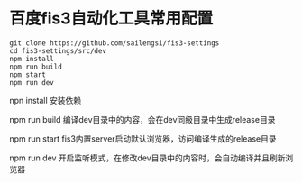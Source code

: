 # 百度fis3自动化工具常用配置 #

    git clone https://github.com/sailengsi/fis3-settings
	cd fis3-settings/src/dev
	npm install
	npm run build
	npm start
	npm run dev


npn install		安装依赖

npm run build	编译dev目录中的内容，会在dev同级目录中生成release目录

npm run start	fis3内置server启动默认浏览器，访问编译生成的release目录

npm run dev		开启监听模式，在修改dev目录中的内容时，会自动编译并且刷新浏览器